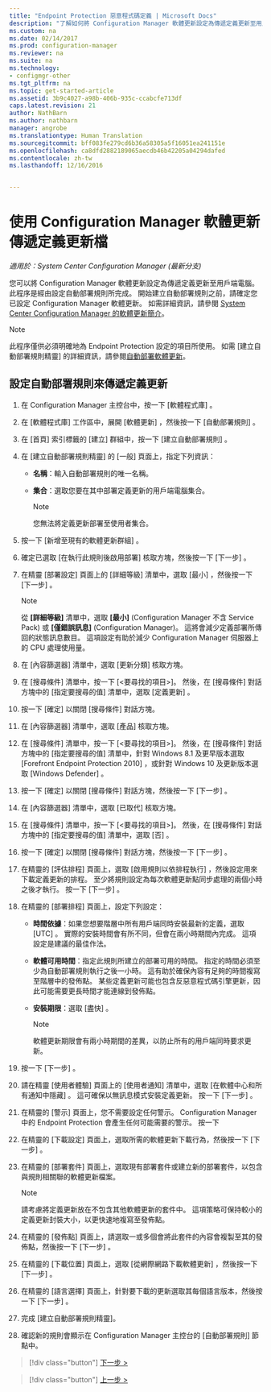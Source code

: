 ```yaml
---
title: "Endpoint Protection 惡意程式碼定義 | Microsoft Docs"
description: "了解如何將 Configuration Manager 軟體更新設定為傳遞定義更新至用戶端電腦。"
ms.custom: na
ms.date: 02/14/2017
ms.prod: configuration-manager
ms.reviewer: na
ms.suite: na
ms.technology:
- configmgr-other
ms.tgt_pltfrm: na
ms.topic: get-started-article
ms.assetid: 3b9c4027-a98b-406b-935c-ccabcfe713df
caps.latest.revision: 21
author: NathBarn
ms.author: nathbarn
manager: angrobe
ms.translationtype: Human Translation
ms.sourcegitcommit: bff083fe279cd6b36a58305a5f16051ea241151e
ms.openlocfilehash: ca8dfd2882189065aecdb46b42205a04294dafed
ms.contentlocale: zh-tw
ms.lasthandoff: 12/16/2016


---
```


#  <a name="using-configuration-manager-software-updates-to-deliver-definition-updates"></a>使用 Configuration Manager 軟體更新傳遞定義更新檔

*適用於：System Center Configuration Manager (最新分支)*


 您可以將 Configuration Manager 軟體更新設定為傳遞定義更新至用戶端電腦。 此程序是經由設定自動部署規則所完成。 開始建立自動部署規則之前，請確定您已設定 Configuration Manager 軟體更新。 如需詳細資訊，請參閱 [ System Center Configuration Manager 的軟體更新簡介](/sccm/sum/understand/software-updates-introduction)。

> [!NOTE]
>  此程序僅供必須明確地為 Endpoint Protection 設定的項目所使用。 如需 [建立自動部署規則精靈] 的詳細資訊，請參閱[自動部署軟體更新](/sccm/sum/deploy-use/automatically-deploy-software-updates)。

## <a name="to-configure-an-automatic-deployment-rule-to-deliver-definition-updates"></a>設定自動部署規則來傳遞定義更新

1.  在 Configuration Manager 主控台中，按一下 [軟體程式庫] 。

2.  在 [軟體程式庫]  工作區中，展開 [軟體更新] ，然後按一下 [自動部署規則] 。

3.  在 [首頁]  索引標籤的 [建立]  群組中，按一下 [建立自動部署規則] 。

4.  在 [建立自動部署規則精靈]  的 [一般] 頁面上，指定下列資訊：

    -   **名稱**：輸入自動部署規則的唯一名稱。

    -   **集合**：選取您要在其中部署定義更新的用戶端電腦集合。

        > [!NOTE]
        >  您無法將定義更新部署至使用者集合。

5.  按一下 [新增至現有的軟體更新群組] 。

6.  確定已選取 [在執行此規則後啟用部署]   核取方塊，然後按一下 [下一步] 。

7.  在精靈 [部署設定]  頁面上的 [詳細等級]  清單中，選取 [最小] ，然後按一下 [下一步] 。

    > [!NOTE]
    >  從 **[詳細等級]** 清單中，選取 **[最小]** (Configuration Manager 不含 Service Pack) 或 **[僅錯誤訊息]** (Configuration Manager)。 這將會減少定義部署所傳回的狀態訊息數目。 這項設定有助於減少 Configuration Manager 伺服器上的 CPU 處理使用量。

8.  在 [內容篩選器]  清單中，選取 [更新分類]  核取方塊。

9. 在 [搜尋條件] 清單中，按一下 [<要尋找的項目\>]。 然後，在 [搜尋條件]  對話方塊中的 [指定要搜尋的值]  清單中，選取 [定義更新] 。

10. 按一下 [確定]  以關閉 [搜尋條件]  對話方塊。

11. 在 [內容篩選器]  清單中，選取 [產品]  核取方塊。

12. 在 [搜尋條件] 清單中，按一下 [<要尋找的項目\>]。 然後，在 [搜尋條件]  對話方塊中的 [指定要搜尋的值]  清單中，針對 Windows 8.1 及更早版本選取 [Forefront Endpoint Protection 2010]  ，或針對 Windows 10 及更新版本選取 [Windows Defender]  。

13. 按一下 [確定]  以關閉 [搜尋條件]  對話方塊，然後按一下 [下一步] 。

14. 在 [內容篩選器]  清單中，選取 [已取代]  核取方塊。

15. 在 [搜尋條件] 清單中，按一下 [<要尋找的項目\>]。 然後，在 [搜尋條件]  對話方塊中的 [指定要搜尋的值]  清單中，選取 [否] 。

16. 按一下 [確定]  以關閉 [搜尋條件]  對話方塊，然後按一下 [下一步] 。

17. 在精靈的 [評估排程]  頁面上，選取 [啟用規則以依排程執行] ，然後設定用來下載定義更新的排程。 至少將規則設定為每次軟體更新點同步處理的兩個小時之後才執行。 按一下 [下一步] 。

18. 在精靈的 [部署排程]  頁面上，設定下列設定：

    -   **時間依據**：如果您想要階層中所有用戶端同時安裝最新的定義，選取 [UTC]  。 實際的安裝時間會有所不同，但會在兩小時期間內完成。 這項設定是建議的最佳作法。

    -   **軟體可用時間**：指定此規則所建立的部署可用的時間。 指定的時間必須至少為自動部署規則執行之後一小時。 這有助於確保內容有足夠的時間複寫至階層中的發佈點。 某些定義更新可能也包含反惡意程式碼引擎更新，因此可能需要更長時間才能連線到發佈點。

    -   **安裝期限**：選取 [盡快] 。

        > [!NOTE]
        >  軟體更新期限會有兩小時期間的差異，以防止所有的用戶端同時要求更新。

19. 按一下 [下一步] 。

20. 請在精靈 [使用者體驗]  頁面上的 [使用者通知]  清單中，選取 [在軟體中心和所有通知中隱藏] 。   這可確保以無訊息模式安裝定義更新。 按一下 [下一步] 。

21. 在精靈的 [警示]  頁面上，您不需要設定任何警示。 Configuration Manager 中的 Endpoint Protection 會產生任何可能需要的警示。 按一下  

22. 在精靈的 [下載設定]  頁面上，選取所需的軟體更新下載行為，然後按一下 [下一步] 。

23. 在精靈的 [部署套件]  頁面上，選取現有部署套件或建立新的部署套件，以包含與規則相關聯的軟體更新檔案。

    > [!NOTE]
    >  請考慮將定義更新放在不包含其他軟體更新的套件中。 這項策略可保持較小的定義更新封裝大小，以更快速地複寫至發佈點。

24. 在精靈的 [發佈點]  頁面上，請選取一或多個會將此套件的內容會複製至其的發佈點，然後按一下 [下一步] 。

25. 在精靈的 [下載位置]  頁面上，選取 [從網際網路下載軟體更新] ，然後按一下 [下一步] 。

26. 在精靈的 [語言選擇]  頁面上，針對要下載的更新選取其每個語言版本，然後按一下 [下一步] 。

27. 完成 [建立自動部署規則精靈]。

28. 確認新的規則會顯示在 Configuration Manager 主控台的 [自動部署規則] 節點中。


> [!div class="button"]
[下一步 >](endpoint-antimalware-policies.md)

> [!div class="button"]
[上一步 >](endpoint-configure-alerts.md)

